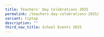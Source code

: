 ```yaml
---
title: Teachers' Day Celebrations 2025
permalink: /teachers-day-celebrations-2025/
variant: tiptap
description: ""
third_nav_title: School Events 2025
---
```

